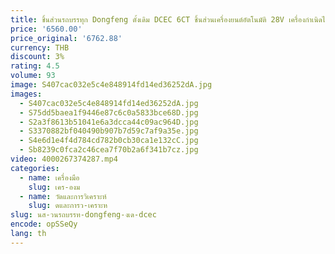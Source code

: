 ```yaml
---
title: ชิ้นส่วนรถบรรทุก Dongfeng ดั้งเดิม DCEC 6CT ชิ้นส่วนเครื่องยนต์อัตโนมัติ 28V เครื่องกําเนิดไฟฟ้ากระแสสลับ 3415691 4930794   ราคากระแสสลับ JFZ2707A
price: '6560.00'
price_original: '6762.88'
currency: THB
discount: 3%
rating: 4.5
volume: 93
image: S407cac032e5c4e848914fd14ed36252dA.jpg
images:
  - S407cac032e5c4e848914fd14ed36252dA.jpg
  - S75dd5baea1f9446e87c6c0a5833bce68D.jpg
  - S2a3f8613b51041e6a3dcca44c09ac964D.jpg
  - S3370882bf040490b907b7d59c7af9a35e.jpg
  - S4e6d1e4f4d784cd782b0cb30ca1e132cC.jpg
  - Sb8239c0fca2c46cea7f70b2a6f341b7cz.jpg
video: 4000267374287.mp4
categories:
  - name: เครื่องมือ
    slug: เคร-องม
  - name: วัดและการวิเคราะห์
    slug: ดและการว-เคราะห
slug: นส-วนรถบรรท-dongfeng-งเด-dcec
encode: opSSeQy
lang: th
---
```

  